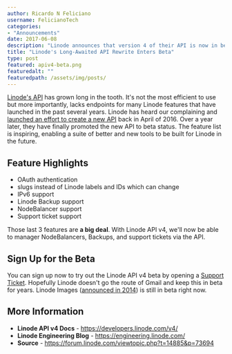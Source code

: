 ```yaml
---
author: Ricardo N Feliciano
username: FelicianoTech
categories:
- "Announcements"
date: 2017-06-08
description: "Linode announces that version 4 of their API is now in beta."
title: "Linode's Long-Awaited API Rewrite Enters Beta"
type: post
featured: apiv4-beta.png
featuredalt: ""
featuredpath: /assets/img/posts/
---
```


[Linode's API][api] has grown long in the tooth. It's not the most efficient to use but more importantly, lacks endpoints for many Linode features that have launched in the past several years. Linode has heard our complaining and [launched an effort to create a new API][alpha-post] back in April of 2016. Over a year later, they have finally promoted the new API to beta status. The feature list is inspiring, enabling a suite of better and new tools to be built for Linode in the future.

<!--more-->

## Feature Highlights

- OAuth authentication
- slugs instead of Linode labels and IDs which can change
- IPv6 support
- Linode Backup support
- NodeBalancer support
- Support ticket support

Those last 3 features are **a big deal**. With Linode API v4, we'll now be able to manager NodeBalancers, Backups, and support tickets via the API.

## Sign Up for the Beta

You can sign up now to try out the Linode API v4 beta by opening a [Support Ticket][support]. Hopefully Linode doesn't go the route of Gmail and keep this in beta for years. Linode Images ([announced in 2014][images]) is still in beta right now.

## More Information

- **Linode API v4 Docs** - <https://developers.linode.com/v4/>
- **Linode Engineering Blog** - <https://engineering.linode.com/>
- **Source** - <https://forum.linode.com/viewtopic.php?t=14885&p=73694>



[api]: https://www.linode.com/api
[alpha-post]: https://engineering.linode.com/2016/04/12/Announcing-APIv4.html
[support]: https://manager.linode.com/support/ticket/new?summary=API%20Beta
[images]: https://forum.linode.com/viewtopic.php?t=11180
